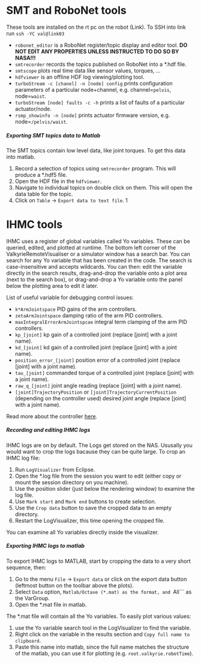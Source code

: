 # SMT and RoboNet tools
These tools are installed on the rt pc on the robot (Link). To SSH into link run ```ssh -YC val@link03```
* ```robonet_editor``` is a RoboNet register/topic display and editor tool. **DO NOT EDIT ANY PROPERTIES UNLESS INSTRUCTED TO DO SO BY NASA!!!**
* ```smtrecorder``` records the topics published on RoboNet into a *.hdf file.
* ```smtscope``` plots real time data like sensor values, torques, ...
* ```hdfviewer``` is an offline HDF log viewing/plotting tool.
* ```turboStream -c [chanel] -n [node] config``` prints configuration parameters of a particular node+channel, e.g. channel=```pelvis```, node=```waist```.
* ```turboStream [node] faults -c -h``` prints a list of faults of a particular actuator/node.
* ```rsmp_showinfo -n [node]``` prints actuator firmware version, e.g. node=```/pelvis/waist```.

##### Exporting SMT topics data to Matlab
The SMT topics contain low level data, like joint torques. To get this data into matlab.
 1. Record a selection of topics using ```smtrecorder``` program. This will produce a *.hdf5 file.
 1. Open the HDF file in the ```hdfviewer```.
 1. Navigate to individual topics on double click on them. This will open the data table for the topic.
 1. Click on ```Table``` -> ```Export data to text file```.
 1

# IHMC tools
IHMC uses a register of global variables called Yo variables. These can be queried, edited, and plotted at runtime. The bottom left corner of the ValkyrieRemoteVisualiser or a simulator window has a search bar. You can search for any Yo variable that has been created in the code. The search is case-insensitive and accepts wildcards. You can then: edit the variable directly in the search results, drag-and-drop the variable onto a plot area (next to the search box), or drag-and-drop a Yo variable onto the panel below the plotting area to edit it later.

List of useful variable for debugging control issues:
* ```k*ArmJointspace``` PID gains of the arm controllers.
* ```zetaArmJointspace``` damping ratio of the arm PID controllers.
* ```maxIntegralErrorArmJointspcae``` integral term clamping of the arm PID controllers.
* ```kp_[joint]``` kp gain of a controlled joint (replace [joint] with a joint name).
* ```kd_[joint]``` kd gain of a controlled joint (replace [joint] with a joint name).
* ```position_error_[joint]``` position error of a controlled joint (replace [joint] with a joint name).
* ```tau_[joint]``` commanded torque of a controlled joint (replace [joint] with a joint name).
* ```raw_q_[joint]``` joint angle reading (replace [joint] with a joint name).
* ```[joint]TrajectoryPosition``` or ```[joint]TrajectoryCurrentPosition``` (depending on the controller used) desired joint angle (replace [joint] with a joint name).

Read more about the controller [here](https://www.researchgate.net/publication/280839675_Design_of_a_momentum-based_control_framework_and_application_to_the_humanoid_robot_Atlas).

##### Recording and editing IHMC logs
IHMC logs are on by default. The Logs get stored on the NAS. Ususally you would want to crop the logs bacause they can be quite large.
To crop an IHMC log file:
 1. Run ```LogVisualizer``` from Eclipse.
 1. Open the *.log file from the session you want to edit (either copy or mount the session directory on you machine).
 1. Use the position slider (just below the rendering window) to examine the log file.
 1. Use ```Mark start``` and ```Mark end``` buttons to create selection.
 1. Use the ```Crop data``` button to save the cropped data to an empty directory.
 1. Restart the LogVisualizer, this time opening the cropped file.

You can examine all Yo variables directly inside the visualizer.

##### Exporting IHMC logs to matlab
To export IHMC logs to MATLAB, start by cropping the data to a very short sequence, then:
 1. Go to the menu ```File``` -> ```Export data``` or click on the export data button (leftmost button on the toolbar above the plots).
 1. Select ```Data``` option, ```Matlab/Octave (*.mat) as the format, and ```All``` as the VarGroup.
 1. Open the *.mat file in matlab.

The *.mat file will contain all the Yo variables. To easily plot various values:
 1. use the Yo variable search tool in the LogVisualizer to find the variable.
 1. Right click on the variable in the results section and ```Copy full name to clipboard```.
 1. Paste this name into matlab, since the full name matches the structure of the matlab, you can use it for plotting (e.g. ```root.valkyrie.robotTime```).